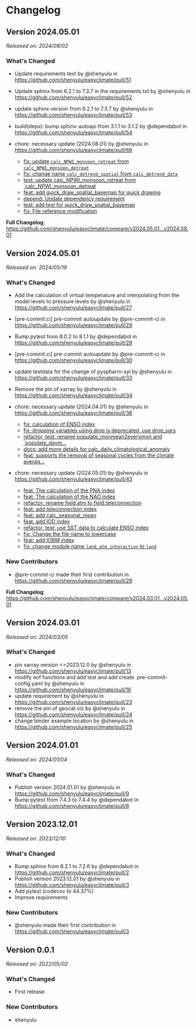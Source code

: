 # Changelog

## Version 2024.05.01

*Released on: 2024/08/02*

### What's Changed
* Update requirements text by @shenyulu in https://github.com/shenyulu/easyclimate/pull/51
* Update sphinx from 6.2.1 to 7.3.7 in the requirements.txt by @shenyulu in https://github.com/shenyulu/easyclimate/pull/52
* update sphinx version from 6.2.1 to 7.3.7 by @shenyulu in https://github.com/shenyulu/easyclimate/pull/53
* build(deps): bump sphinx-autoapi from 3.1.1 to 3.1.2 by @dependabot in https://github.com/shenyulu/easyclimate/pull/54
* chore: necessary update (2024.08.01) by @shenyulu in https://github.com/shenyulu/easyclimate/pull/66

  * [fix: update `calc_NPWI_monsoon_retreat` from `calc_NPWI_monsoon_detreat`](https://github.com/shenyulu/easyclimate/pull/66/commits/26d041ce5986104bdd7f0a6c30d195c22b9c8833)
  * [fix: change name `calc_detrend_spatial` from `calc_detrend_data`](https://github.com/shenyulu/easyclimate/pull/66/commits/dcb54394191faf7ae91765f941ab9a157d81ffb2)
  * [test: update calc_NPWI_monsoon_retreat from `calc_NPWI_monsoon_detreat](https://github.com/shenyulu/easyclimate/pull/66/commits/deb0c8c799c758c61ac3cfa741fa3d34c68ca63d)
  * [feat: add quick_draw_spatial_basemap for quick drawing](https://github.com/shenyulu/easyclimate/pull/66/commits/370a26f2660610ee1312e376c25c7f13ceb0e921)
  * [depend: Update dependency requirement](https://github.com/shenyulu/easyclimate/pull/66/commits/39052c8a623ec94b760763c5f6203079ec1e90be)
  * [test: add test for quick_draw_spatial_basemap](https://github.com/shenyulu/easyclimate/pull/66/commits/db3e0738153c5a14704d51bab83c9a38057a7c10)
  * [fix: File reference modification](https://github.com/shenyulu/easyclimate/pull/66/commits/d8067e94b0fe98c2ae001148f268952f14c0d41a)

**Full Changelog**: https://github.com/shenyulu/easyclimate/compare/v2024.05.01...v2024.08.01

## Version 2024.05.01

*Released on: 2024/05/19*

### What's Changed
* Add the calculation of virtual temperature and interpolating from the model levels to pressure levels by @shenyulu in https://github.com/shenyulu/easyclimate/pull/27
* [pre-commit.ci] pre-commit autoupdate by @pre-commit-ci in https://github.com/shenyulu/easyclimate/pull/29
* Bump pytest from 8.0.2 to 8.1.1 by @dependabot in https://github.com/shenyulu/easyclimate/pull/28
* [pre-commit.ci] pre-commit autoupdate by @pre-commit-ci in https://github.com/shenyulu/easyclimate/pull/30
* update testdata for the change of pyspharm-syl by @shenyulu in https://github.com/shenyulu/easyclimate/pull/33
* Remove the pin of xarray by @shenyulu in https://github.com/shenyulu/easyclimate/pull/34
* chore: necessary update (2024.04.01) by @shenyulu in https://github.com/shenyulu/easyclimate/pull/36

  * [fix: calculation of ENSO index](https://github.com/shenyulu/easyclimate/pull/36/commits/ed57c3941a926229166b634bec467162096a58bb)
  * [fix: dropping variables using drop is deprecated, use drop_vars](https://github.com/shenyulu/easyclimate/pull/36/commits/f8dc30f9fe46a1bccc0cdb51c525fc2018d2901b)
  * [refactor, test: rename populate_monmean2everymon and `populate_daym…](https://github.com/shenyulu/easyclimate/pull/36/commits/a82c636611690d571683554d93897991a5512332)
  * [docs: add more details for calc_daily_climatological_anomaly](https://github.com/shenyulu/easyclimate/pull/36/commits/0ef7ca145c74222e08fbd591181a26e0a00ab3d8)
  * [feat: supports the removal of seasonal cycles from the climate averag…](https://github.com/shenyulu/easyclimate/pull/36/commits/4930f0d40f5856fb4dc8582e64901145cd45336a)

* chore: necessary update (2024.05.01) by @shenyulu in https://github.com/shenyulu/easyclimate/pull/43

  * [feat: The calculation of the PNA index](https://github.com/shenyulu/easyclimate/pull/43/commits/6570c97e62d32567f1d19f85637dbd7ca79150a0)
  * [feat: The calculation of the NAO index](https://github.com/shenyulu/easyclimate/pull/43/commits/da59768f9ce8c113f718230f46f8aa1360b5e664)
  * [refactor: rename field.atm to field.teleconnection](https://github.com/shenyulu/easyclimate/pull/43/commits/2d4019aa1643710c778985e04e8509473dab2816)
  * [feat: add teleconnection index](https://github.com/shenyulu/easyclimate/pull/43/commits/890af93ecff65c78aa9c48334a48004dec1cef4b)
  * [feat: add calc_seasonal_mean](https://github.com/shenyulu/easyclimate/pull/43/commits/085e966bf517df60378ade3c24c9615f5df42c2e)
  * [feat: add IOD index](https://github.com/shenyulu/easyclimate/pull/43/commits/08d278a5b27ca074a06d5213218f086f60b6b63c)
  * [refactor, test: use SST data to calculate ENSO index](https://github.com/shenyulu/easyclimate/pull/43/commits/777c2492800d3ef596228ff977c1264bc4935cf6)
  * [fix: Change the file name to lowercase](https://github.com/shenyulu/easyclimate/pull/43/commits/03ab712adc190af098d1efbb0813bb2071efb22e)
  * [feat: add IOBM index](https://github.com/shenyulu/easyclimate/pull/43/commits/a938a74e91f5a92076b368bcb2c7f2ed246effeb)
  * [fix: change module name `land_atm_interaction` to `land`](https://github.com/shenyulu/easyclimate/pull/43/commits/30903458cf71af2adf66dbe1593372fc1af519b0)


### New Contributors
* @pre-commit-ci made their first contribution in https://github.com/shenyulu/easyclimate/pull/29

**Full Changelog**: https://github.com/shenyulu/easyclimate/compare/v2024.03.01...v2024.05.01

## Version 2024.03.01

*Released on: 2024/03/05*

### What's Changed
* pin xarray version <=2023.12.0 by @shenyulu in https://github.com/shenyulu/easyclimate/pull/13
* modify eof functions and add test and add create .pre-commit-config.yaml by @shenyulu in https://github.com/shenyulu/easyclimate/pull/16
* update requirement by @shenyulu in https://github.com/shenyulu/easyclimate/pull/23
* remove the pin of geocat.viz by @shenyulu in https://github.com/shenyulu/easyclimate/pull/24
* change binder example location by @shenyulu in https://github.com/shenyulu/easyclimate/pull/25

## Version 2024.01.01

*Released on: 2024/01/04*

### What's Changed
* Publish version 2024.01.01 by @shenyulu in https://github.com/shenyulu/easyclimate/pull/9
* Bump pytest from 7.4.3 to 7.4.4 by @dependabot in https://github.com/shenyulu/easyclimate/pull/8

## Version 2023.12.01

*Released on: 2023/12/10*

### What's Changed
* Bump sphinx from 6.2.1 to 7.2.6 by @dependabot in https://github.com/shenyulu/easyclimate/pull/2
* Publish version 2023.12.01 by @shenyulu in https://github.com/shenyulu/easyclimate/pull/3
* Add pytest (codecov to 44.37%)
* Improve requirements

### New Contributors
* @shenyulu made their first contribution in https://github.com/shenyulu/easyclimate/pull/3

## Version 0.0.1

*Released on: 2022/05/02*

### What's Changed
* First release

### New Contributors
* shenyulu
